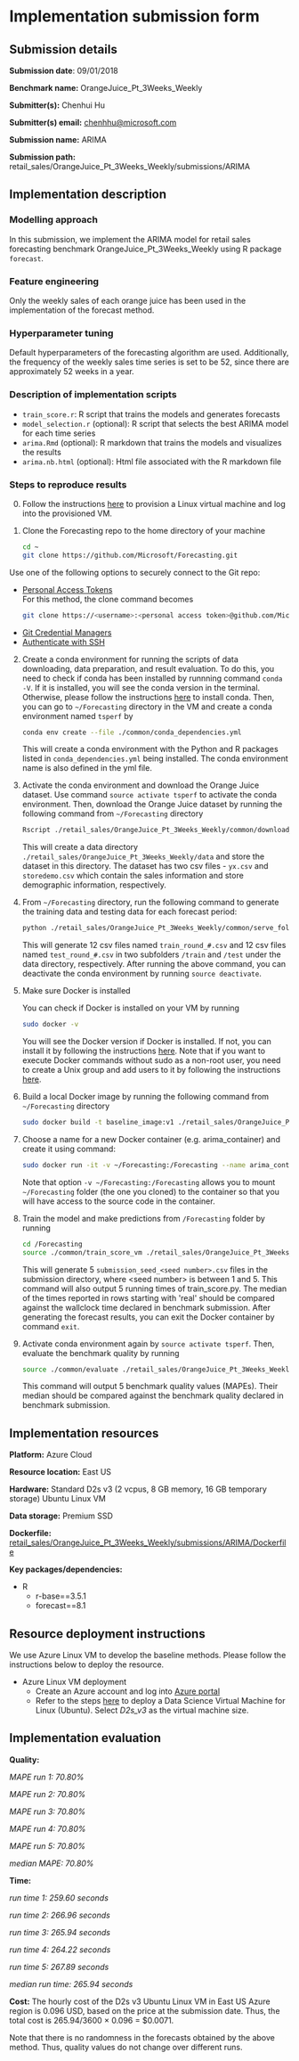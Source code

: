 # Implementation submission form

## Submission details

**Submission date**: 09/01/2018

**Benchmark name:** OrangeJuice_Pt_3Weeks_Weekly

**Submitter(s):** Chenhui Hu

**Submitter(s) email:** chenhhu@microsoft.com

**Submission name:** ARIMA

**Submission path:** retail_sales/OrangeJuice_Pt_3Weeks_Weekly/submissions/ARIMA


## Implementation description

### Modelling approach

In this submission, we implement the ARIMA model for retail sales forecasting benchmark OrangeJuice_Pt_3Weeks_Weekly using R package
`forecast`.

### Feature engineering

Only the weekly sales of each orange juice has been used in the implementation of the forecast method.

### Hyperparameter tuning

Default hyperparameters of the forecasting algorithm are used. Additionally, the frequency of the weekly sales time series is set to be 52,
since there are approximately 52 weeks in a year.

### Description of implementation scripts

* `train_score.r`: R script that trains the models and generates forecasts
* `model_selection.r` (optional): R script that selects the best ARIMA model for each time series
* `arima.Rmd` (optional): R markdown that trains the models and visualizes the results
* `arima.nb.html` (optional): Html file associated with the R markdown file

### Steps to reproduce results

0. Follow the instructions [here](#resource-deployment-instructions) to provision a Linux virtual machine and log into the provisioned
VM.

1. Clone the Forecasting repo to the home directory of your machine

    ```bash
    cd ~
    git clone https://github.com/Microsoft/Forecasting.git
    ```
  Use one of the following options to securely connect to the Git repo:
  * [Personal Access Tokens](https://help.github.com/articles/creating-a-personal-access-token-for-the-command-line/)  
  For this method, the clone command becomes
    ```bash
    git clone https://<username>:<personal access token>@github.com/Microsoft/Forecasting.git
    ```
  * [Git Credential Managers](https://github.com/Microsoft/Git-Credential-Manager-for-Windows)
  * [Authenticate with SSH](https://help.github.com/articles/connecting-to-github-with-ssh/)


2. Create a conda environment for running the scripts of data downloading, data preparation, and result evaluation. To do this, you need
to check if conda has been installed by runnning command `conda -V`. If it is installed, you will see the conda version in the terminal. Otherwise, please follow the instructions [here](https://conda.io/docs/user-guide/install/linux.html) to install conda. Then, you can go to `~/Forecasting` directory in the VM and create a conda environment named `tsperf` by

   ```bash
   conda env create --file ./common/conda_dependencies.yml
   ```

   This will create a conda environment with the Python and R packages listed in `conda_dependencies.yml` being installed. The conda
  environment name is also defined in the yml file.

3. Activate the conda environment and download the Orange Juice dataset. Use command `source activate tsperf` to activate the conda environment. Then, download the Orange Juice dataset by running the following command from `~/Forecasting` directory

   ```bash
   Rscript ./retail_sales/OrangeJuice_Pt_3Weeks_Weekly/common/download_data.r
   ```

   This will create a data directory `./retail_sales/OrangeJuice_Pt_3Weeks_Weekly/data` and store the dataset in this directory. The dataset has two csv files - `yx.csv` and `storedemo.csv` which contain the sales information and store demographic information, respectively.

4. From `~/Forecasting` directory, run the following command to generate the training data and testing data for each forecast period:

   ```bash
   python ./retail_sales/OrangeJuice_Pt_3Weeks_Weekly/common/serve_folds.py --test --save
   ```

   This will generate 12 csv files named `train_round_#.csv` and 12 csv files named `test_round_#.csv` in two subfolders `/train` and
   `/test` under the data directory, respectively. After running the above command, you can deactivate the conda environment by running
   `source deactivate`.

5. Make sure Docker is installed
    
   You can check if Docker is installed on your VM by running

   ```bash
   sudo docker -v
   ```
   You will see the Docker version if Docker is installed. If not, you can install it by following the instructions [here](https://docs.docker.com/install/linux/docker-ce/ubuntu/). Note that if you want to execute Docker commands without sudo as a non-root user, you need to create a Unix group and add users to it by following the instructions [here](https://docs.docker.com/install/linux/linux-postinstall/#manage-docker-as-a-non-root-user).  

6. Build a local Docker image by running the following command from `~/Forecasting` directory

   ```bash
   sudo docker build -t baseline_image:v1 ./retail_sales/OrangeJuice_Pt_3Weeks_Weekly/submissions/ARIMA
   ```

7. Choose a name for a new Docker container (e.g. arima_container) and create it using command:   

   ```bash
   sudo docker run -it -v ~/Forecasting:/Forecasting --name arima_container baseline_image:v1
   ```

   Note that option `-v ~/Forecasting:/Forecasting` allows you to mount `~/Forecasting` folder (the one you cloned) to the container so that you will have
   access to the source code in the container.

8. Train the model and make predictions from `/Forecasting` folder by running

   ```bash
   cd /Forecasting
   source ./common/train_score_vm ./retail_sales/OrangeJuice_Pt_3Weeks_Weekly/submissions/ARIMA R
   ```

   This will generate 5 `submission_seed_<seed number>.csv` files in the submission directory, where \<seed number\>
   is between 1 and 5. This command will also output 5 running times of train_score.py. The median of the times
   reported in rows starting with 'real' should be compared against the wallclock time declared in benchmark
   submission. After generating the forecast results, you can exit the Docker container by command `exit`.

9. Activate conda environment again by `source activate tsperf`. Then, evaluate the benchmark quality by running

   ```bash
   source ./common/evaluate ./retail_sales/OrangeJuice_Pt_3Weeks_Weekly/submissions/ARIMA ./retail_sales/OrangeJuice_Pt_3Weeks_Weekly
   ```

   This command will output 5 benchmark quality values (MAPEs). Their median should be compared against the
   benchmark quality declared in benchmark submission.


## Implementation resources

**Platform:** Azure Cloud

**Resource location:** East US  

**Hardware:** Standard D2s v3 (2 vcpus, 8 GB memory, 16 GB temporary storage) Ubuntu Linux VM

**Data storage:** Premium SSD

**Dockerfile:** [retail_sales/OrangeJuice_Pt_3Weeks_Weekly/submissions/ARIMA/Dockerfile](https://github.com/Microsoft/Forecasting/blob/master/retail_sales/OrangeJuice_Pt_3Weeks_Weekly/submissions/ARIMA/Dockerfile)

**Key packages/dependencies:**  
  * R
    - r-base==3.5.1  
    - forecast==8.1

## Resource deployment instructions

We use Azure Linux VM to develop the baseline methods. Please follow the instructions below to deploy the resource.
* Azure Linux VM deployment
  - Create an Azure account and log into [Azure portal](portal.azure.com/)
  - Refer to the steps [here](https://docs.microsoft.com/en-us/azure/machine-learning/data-science-virtual-machine/dsvm-ubuntu-intro) to deploy a Data
  Science Virtual Machine for Linux (Ubuntu). Select *D2s_v3* as the virtual machine size.


## Implementation evaluation

**Quality:**

*MAPE run 1: 70.80%*

*MAPE run 2: 70.80%*

*MAPE run 3: 70.80%*

*MAPE run 4: 70.80%*

*MAPE run 5: 70.80%*

*median MAPE: 70.80%*

**Time:**

*run time 1: 259.60 seconds*

*run time 2: 266.96 seconds*

*run time 3: 265.94 seconds*

*run time 4: 264.22 seconds*

*run time 5: 267.89 seconds*

*median run time: 265.94 seconds*

**Cost:** The hourly cost of the D2s v3 Ubuntu Linux VM in East US Azure region is 0.096 USD, based on the price at the submission date. Thus, the total cost is 265.94/3600 $\times$ 0.096 = $0.0071.

Note that there is no randomness in the forecasts obtained by the above method. Thus, quality values do not change over
different runs.
